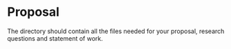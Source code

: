 # Proposal 

The directory should contain all the files needed for your proposal, research questions and statement of work.

